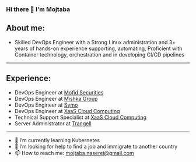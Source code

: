 ### Hi there 👋 I'm Mojtaba
## About me:
- Skilled DevOps Engineer with a Strong Linux administration and 3+ years of
hands-on experience supporting, automating, Proficient with Container technology,
orchestration and in developing CI/CD pipelines

---
## Experience:
- DevOps Engineer at [Mofid Securities](https://www.emofid.com/)
- DevOps Engineer at [Mishka Group](https://github.com/mishka-group/mishka-cms)
- DevOps Engineer at [Symo](https://symolife.com)
- DevOps Engineer at [XaaS Cloud Computing](https://xaas.ir/)
- Technical Support Specialist at [XaaS Cloud Computing](https://xaas.ir/)
- Server Administrator at [Trangell](https://trangell.com)

---
- 🌱 I’m currently learning Kubernetes
- 🤔 I’m looking for help to find a job and immigrate to another country
- 📫 How to reach me: mojtaba.naserei@gmail.com

